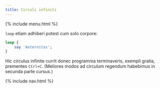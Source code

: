 ```yaml
---
title: Circuli infiniti
---
```


{% include menu.html %}

`loop` etiam adhiberi potest cum solo corpore:

```raku
loop {
    say 'Aeternitas';
}
```

Hic circulus infinite currit donec programma terminaveris, exempli gratia, prementes `Ctrl+C`. (Meliores modos ad circulum regendum habebimus in secunda parte cursus.)

{% include nav.html %}